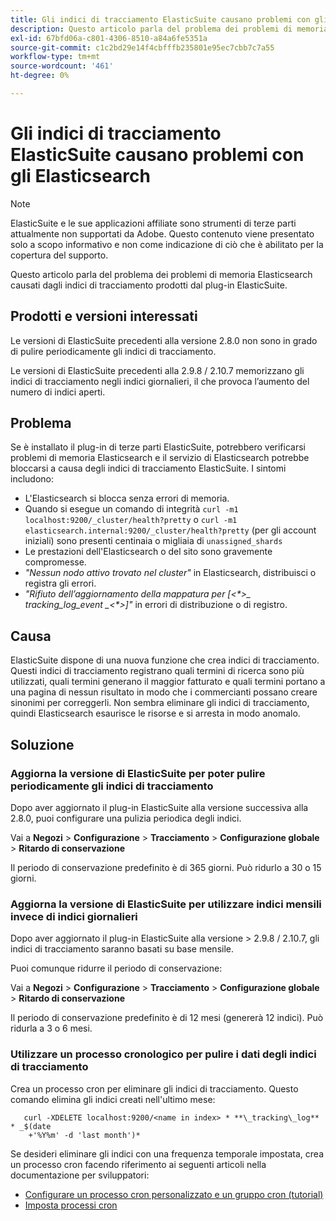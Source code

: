 ```yaml
---
title: Gli indici di tracciamento ElasticSuite causano problemi con gli Elasticsearch
description: Questo articolo parla del problema dei problemi di memoria Elasticsearch causati dagli indici di tracciamento prodotti dal plug-in ElasticSuite.
exl-id: 67bfd06a-c801-4306-8510-a84a6fe5351a
source-git-commit: c1c2bd29e14f4cbfffb235801e95ec7cbb7c7a55
workflow-type: tm+mt
source-wordcount: '461'
ht-degree: 0%

---
```


# Gli indici di tracciamento ElasticSuite causano problemi con gli Elasticsearch

>[!NOTE]
>
>ElasticSuite e le sue applicazioni affiliate sono strumenti di terze parti attualmente non supportati da Adobe. Questo contenuto viene presentato solo a scopo informativo e non come indicazione di ciò che è abilitato per la copertura del supporto.

Questo articolo parla del problema dei problemi di memoria Elasticsearch causati dagli indici di tracciamento prodotti dal plug-in ElasticSuite.

## Prodotti e versioni interessati

Le versioni di ElasticSuite precedenti alla versione 2.8.0 non sono in grado di pulire periodicamente gli indici di tracciamento.

Le versioni di ElasticSuite precedenti alla 2.9.8 / 2.10.7 memorizzano gli indici di tracciamento negli indici giornalieri, il che provoca l’aumento del numero di indici aperti.

## Problema

Se è installato il plug-in di terze parti ElasticSuite, potrebbero verificarsi problemi di memoria Elasticsearch e il servizio di Elasticsearch potrebbe bloccarsi a causa degli indici di tracciamento ElasticSuite. I sintomi includono:

* L&#39;Elasticsearch si blocca senza errori di memoria.
* Quando si esegue un comando di integrità `curl -m1 localhost:9200/_cluster/health?pretty` o `curl -m1 elasticsearch.internal:9200/_cluster/health?pretty` (per gli account iniziali) sono presenti centinaia o migliaia di `unassigned_shards`
* Le prestazioni dell&#39;Elasticsearch o del sito sono gravemente compromesse.
* *&quot;Nessun nodo attivo trovato nel cluster&quot;* in Elasticsearch, distribuisci o registra gli errori.
* *&quot;Rifiuto dell’aggiornamento della mappatura per [&lt;\*>_ tracking_log_event _&lt;\*>]&quot;* in errori di distribuzione o di registro.

## Causa

ElasticSuite dispone di una nuova funzione che crea indici di tracciamento. Questi indici di tracciamento registrano quali termini di ricerca sono più utilizzati, quali termini generano il maggior fatturato e quali termini portano a una pagina di nessun risultato in modo che i commercianti possano creare sinonimi per correggerli. Non sembra eliminare gli indici di tracciamento, quindi Elasticsearch esaurisce le risorse e si arresta in modo anomalo.

## Soluzione

### Aggiorna la versione di ElasticSuite per poter pulire periodicamente gli indici di tracciamento

Dopo aver aggiornato il plug-in ElasticSuite alla versione successiva alla 2.8.0, puoi configurare una pulizia periodica degli indici.

Vai a **Negozi** > **Configurazione** > **Tracciamento** > **Configurazione globale** > **Ritardo di conservazione**

Il periodo di conservazione predefinito è di 365 giorni. Può ridurlo a 30 o 15 giorni.

### Aggiorna la versione di ElasticSuite per utilizzare indici mensili invece di indici giornalieri

Dopo aver aggiornato il plug-in ElasticSuite alla versione > 2.9.8 / 2.10.7, gli indici di tracciamento saranno basati su base mensile.

Puoi comunque ridurre il periodo di conservazione:

Vai a **Negozi** > **Configurazione** > **Tracciamento** > **Configurazione globale** > **Ritardo di conservazione**

Il periodo di conservazione predefinito è di 12 mesi (genererà 12 indici). Può ridurla a 3 o 6 mesi.

### Utilizzare un processo cronologico per pulire i dati degli indici di tracciamento

Crea un processo cron per eliminare gli indici di tracciamento. Questo comando elimina gli indici creati nell&#39;ultimo mese:

```
   curl -XDELETE localhost:9200/<name in index> * **\_tracking\_log** * _$(date
    +'%Y%m' -d 'last month')*
```

Se desideri eliminare gli indici con una frequenza temporale impostata, crea un processo cron facendo riferimento ai seguenti articoli nella documentazione per sviluppatori:

* [Configurare un processo cron personalizzato e un gruppo cron (tutorial)](https://devdocs.magento.com/guides/v2.3/config-guide/cron/custom-cron-tut.html)
* [Imposta processi cron](https://devdocs.magento.com/guides/v2.3/cloud/configure/setup-cron-jobs.html)
